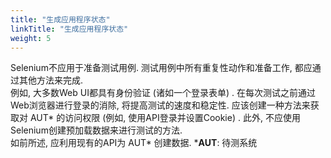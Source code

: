 ```yaml
---
title: "生成应用程序状态"
linkTitle: "生成应用程序状态"
weight: 5
---
```

 

Selenium不应用于准备测试用例.
测试用例中所有重复性动作和准备工作, 都应通过其他方法来完成.  
例如, 大多数Web UI都具有身份验证 (诸如一个登录表单) . 
在每次测试之前通过Web浏览器进行登录的消除, 将提高测试的速度和稳定性. 
应该创建一种方法来获取对 AUT* 的访问权限 (例如, 使用API登录并设置Cookie) . 
此外, 不应使用Selenium创建预加载数据来进行测试的方法.  
如前所述, 应利用现有的API为 AUT* 创建数据. 
***AUT**: 待测系统
